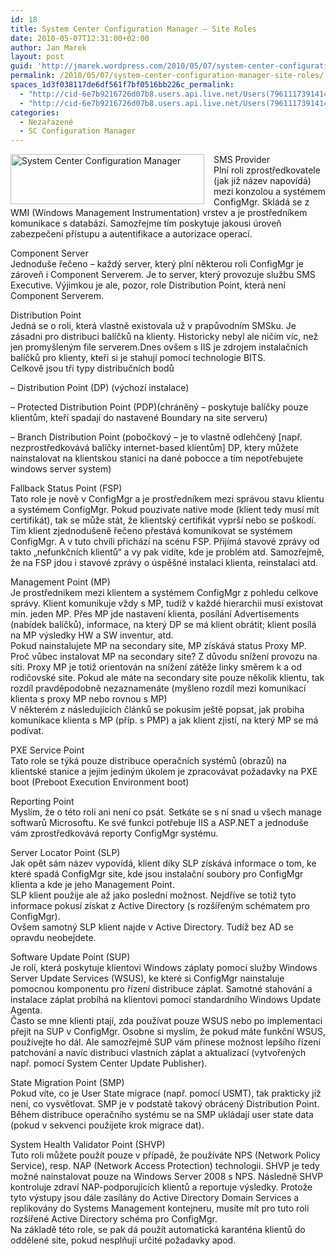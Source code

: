 ```yaml
---
id: 18
title: System Center Configuration Manager – Site Roles
date: 2010-05-07T12:31:00+02:00
author: Jan Marek
layout: post
guid: 'http://jmarek.wordpress.com/2010/05/07/system-center-configuration-manager-%e2%80%93-site-roles'
permalink: /2010/05/07/system-center-configuration-manager-site-roles/
spaces_1d3f038117de6df561f7bf0516bb226c_permalink:
  - "http://cid-6e7b9216726d07b8.users.api.live.net/Users(7961117391414167480)/Blogs('6E7B9216726D07B8!242')/Entries('6E7B9216726D07B8!286')?authkey=EpZNAU0huAk%24"
  - "http://cid-6e7b9216726d07b8.users.api.live.net/Users(7961117391414167480)/Blogs('6E7B9216726D07B8!242')/Entries('6E7B9216726D07B8!286')?authkey=EpZNAU0huAk%24"
categories:
  - Nezařazené
  - SC Configuration Manager
---
```

<div id="msgcns!6E7B9216726D07B8!286" class="bvMsg">
  <p>
    <img style="margin:0 15px 0 0;" alt="System Center Configuration Manager" align="left" src="http://i.microsoft.com/global/systemcenter/en/us/PublishingImages/SysCnt-ConfigMgr_80.png" width="310" height="80" />
  </p>
  
  <p>
    SMS Provider<br />Plní roli zprostředkovatele (jak již název napovídá) mezi konzolou a systémem ConfigMgr. Skládá se z WMI (Wíndows Management Instrumentation) vrstev a je prostředníkem komunikace s databází. Samozřejme tím poskytuje jakousi úroveň zabezpečení přístupu a autentifikace a autorizace operací.
  </p>
  
  <p>
    Component Server<br />Jednoduše řečeno – každý server, který plní některou roli ConfigMgr je zároveň i Component Serverem. Je to server, který provozuje službu SMS Executive. Výjimkou je ale, pozor, role Distribution Point, která není Component Serverem.
  </p>
  
  <p>
    Distribution Point<br />Jedná se o roli, která vlastně existovala už v prapůvodním SMSku. Je zásadni pro distribuci balíčků na klienty. Historicky nebyl ale ničím víc, než jen promyšleným file serverem.Dnes ovšem s IIS je zdrojem instalačních balíčků pro klienty, kteří si je stahují pomocí technologie BITS. <br />Celkově jsou tři typy distribučních bodů
  </p>
  
  <p>
    &#8211; Distribution Point (DP) (výchozí instalace)
  </p>
  
  <p>
    &#8211; Protected Distribution Point (PDP)(chráněný – poskytuje balíčky pouze klientům, kteří spadají do nastavené Boundary na site serveru)
  </p>
  
  <p>
    &#8211; Branch Distribution Point (pobočkový &#8211; je to vlastně odlehčený [např. nezprostředkovává balíčky internet-based klientům] DP, ktery můžete nainstalovat na klientskou stanici na dané pobocce a tím nepotřebujete windows server system)
  </p>
  
  <p>
    Fallback Status Point (FSP)<br />Tato role je nově v ConfigMgr a je prostředníkem mezi správou stavu klientu a systémem ConfigMgr. Pokud pouzivate native mode (klient tedy musí mít certifikát), tak se může stát, že klientský certifikát vyprší nebo se poškodí. Tím klient zjednodušeně řečeno přestává komunikovat se systémem ConfigMgr. A v tuto chvíli přichází na scénu FSP. Přijímá stavové zprávy od takto „nefunkčních klientů“ a vy pak vidíte, kde je problém atd. Samozřejmě, že na FSP jdou i stavové zprávy o úspěšné instalaci klienta, reinstalaci atd.
  </p>
  
  <p>
    Management Point (MP)<br />Je prostřednikem mezi klientem a systémem ConfigMgr z pohledu celkove správy. Klient komunikuje vždy s MP, tudíž v každé hierarchii musí existovat min. jeden MP. Přes MP jde nastavení klienta, posílání Advertisements (nabídek balíčků), informace, na který DP se má klient obrátit; klient posílá na MP výsledky HW a SW inventur, atd. <br />Pokud nainstalujete MP na secondary site, MP získává status Proxy MP. Proč vůbec instalovat MP na secondary site? Z důvodu snížení provozu na síti. Proxy MP je totiž orientován na snížení zátěže linky směrem k a od rodičovské site. Pokud ale máte na secondary site pouze několik klientu, tak rozdíl pravděpodobně nezaznamenáte (myšleno rozdíl mezi komunikací klienta s proxy MP nebo rovnou s MP) <br />V některém z následujících článků se pokusím ještě popsat, jak probiha komunikace klienta s MP (příp. s PMP) a jak klient zjistí, na který MP se má podívat.
  </p>
  
  <p>
    PXE Service Point<br />Tato role se týká pouze distribuce operačních systémů (obrazů) na klientské stanice a jejím jediným úkolem je zpracovávat požadavky na PXE boot (Preboot Execution Environment boot)
  </p>
  
  <p>
    Reporting Point<br />Myslím, že o této roli ani není co psát. Setkáte se s ní snad u všech manage softwarů Microsoftu. Ke své funkci potřebuje IIS a ASP.NET a jednoduše vám zprostředkovává reporty ConfigMgr systému.
  </p>
  
  <p>
    Server Locator Point (SLP)<br />Jak opět sám název vypovídá, klient díky SLP získává informace o tom, ke které spadá ConfigMgr site, kde jsou instalační soubory pro ConfigMgr klienta a kde je jeho Management Point. <br />SLP klient použije ale až jako poslední možnost. Nejdříve se totiž tyto informace pokusí získat z Active Directory (s rozšířeným schématem pro ConfigMgr). <br />Ovšem samotný SLP klient najde v Active Directory. Tudíž bez AD se opravdu neobejdete.
  </p>
  
  <p>
    Software Update Point (SUP)<br />Je rolí, která poskytuje klientovi Windows záplaty pomocí služby Windows Server Update Services (WSUS), ke které si ConfigMgr nainstaluje pomocnou komponentu pro řízení distribuce záplat. Samotné stahování a instalace záplat probíhá na klientovi pomocí standardního Windows Update Agenta. <br />Často se mne klienti ptají, zda používat pouze WSUS nebo po implementaci přejít na SUP v ConfigMgr. Osobne si myslím, že pokud máte funkční WSUS, používejte ho dál. Ale samozřejmě SUP vám přinese možnost lepšího řízení patchování a navíc distribuci vlastních záplat a aktualizací (vytvořených např. pomocí System Center Update Publisher).
  </p>
  
  <p>
    State Migration Point (SMP)<br />Pokud víte, co je User State migrace (např. pomocí USMT), tak prakticky již není, co vysvětlovat. SMP je v podstatě takový obrácený Distribution Point. Během distribuce operačního systému se na SMP ukládají user state data (pokud v sekvenci použijete krok migrace dat).
  </p>
  
  <p>
    System Health Validator Point (SHVP)<br />Tuto roli můžete použít pouze v případě, že používáte NPS (Network Policy Service), resp. NAP (Network Access Protection) technologii. SHVP je tedy možné nainstalovat pouze na Windows Server 2008 s NPS. Následně SHVP kontroluje zdraví NAP-podporujících klientů a reportuje výsledky. Protože tyto výstupy jsou dále zasílány do Active Directory Domain Services a replikovány do Systems Management kontejneru, musíte mít pro tuto roli rozšířené Active Directory schéma pro ConfigMgr. <br />Na základě této role, se pak dá použít automatická karanténa klientů do oddělené site, pokud nesplňují určité požadavky apod.</div>
